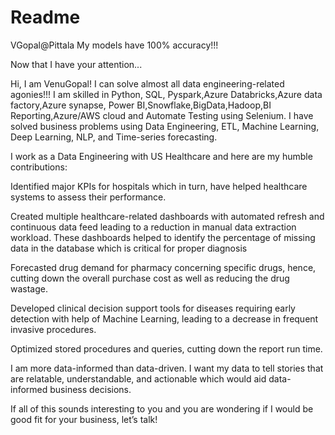 # Readme
VGopal@Pittala
My models have 100% accuracy!!!

Now that I have your attention...

Hi, I am VenuGopal! I can solve almost all data engineering-related agonies!!! I am skilled in Python, SQL, Pyspark,Azure Databricks,Azure data factory,Azure synapse, Power BI,Snowflake,BigData,Hadoop,BI Reporting,Azure/AWS cloud and Automate Testing using Selenium. I have solved business problems using Data Engineering, ETL, Machine Learning, Deep Learning, NLP, and Time-series forecasting.

I work as a Data Engineering with US Healthcare and here are my humble contributions:

Identified major KPIs for hospitals which in turn, have helped healthcare systems to assess their performance.

Created multiple healthcare-related dashboards with automated refresh and continuous data feed leading to a reduction in manual data extraction workload. These dashboards helped to identify the percentage of missing data in the database which is critical for proper diagnosis

Forecasted drug demand for pharmacy concerning specific drugs, hence, cutting down the overall purchase cost as well as reducing the drug wastage.

Developed clinical decision support tools for diseases requiring early detection with help of Machine Learning, leading to a decrease in frequent invasive procedures.

Optimized stored procedures and queries, cutting down the report run time.

I am more data-informed than data-driven. I want my data to tell stories that are relatable, understandable, and actionable which would aid data-informed business decisions.

If all of this sounds interesting to you and you are wondering if I would be good fit for your business, let’s talk!
